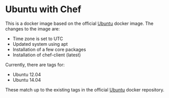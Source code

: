 # Ubuntu with Chef

This is a docker image based on the official [Ubuntu](https://registry.hub.docker.com/_/ubuntu/) docker image. The changes to the image are:

* Time zone is set to UTC
* Updated system using apt
* Installation of a few core packages
* Installation of chef-client (latest)

Currently, there are tags for:

* Ubuntu 12.04
* Ubuntu 14.04

These match up to the existing tags in the official [Ubuntu](https://registry.hub.docker.com/_/ubuntu/tags/manage/) docker repository.
